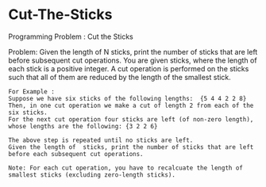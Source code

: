 # Cut-The-Sticks
Programming Problem : Cut the Sticks

Problem: Given the length of N sticks, print the number of sticks that are left before subsequent cut operations.
You are given  sticks, where the length of each stick is a positive integer. A cut operation is performed on the sticks such that all of them are reduced by the length of the smallest stick.
        
    For Example :
    Suppose we have six sticks of the following lengths:  {5 4 4 2 2 8}
    Then, in one cut operation we make a cut of length 2 from each of the six sticks. 
    For the next cut operation four sticks are left (of non-zero length), whose lengths are the following: {3 2 2 6}
    
    The above step is repeated until no sticks are left.
    Given the length of  sticks, print the number of sticks that are left before each subsequent cut operations.

    Note: For each cut operation, you have to recalcuate the length of smallest sticks (excluding zero-length sticks).
